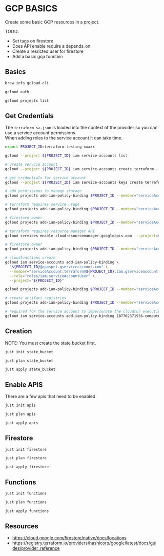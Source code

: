 # GCP BASICS

Create some basic GCP resources in a project.  

TODO:

* Set tags on firestore
* Does API enable require a depends_on
* Create a resricted user for firestore
* Add a basic gcp function

## Basics

```sh
brew info gcloud-cli

gcloud auth

gcloud projects list
```

## Get Credentials

The `terraform-sa.json` is loaded into the context of the provider so you can use a service account permissions.  
When adding roles to the service account it can take time.  

```sh
export PROJECT_ID=terraform-testing-xxxxx

gcloud --project ${PROJECT_ID} iam service-accounts list

# create servcie account
gcloud --project ${PROJECT_ID} iam service-accounts create terraform --description="Terraform admin" --display-name="Terraform Admin"

# get credentials for service account
gcloud --project ${PROJECT_ID} iam service-accounts keys create terraform-sa.json --iam-account=terraform@${PROJECT_ID}.iam.gserviceaccount.com

# add permissions to manage storage
gcloud projects add-iam-policy-binding $PROJECT_ID --member="serviceAccount:terraform@${PROJECT_ID}.iam.gserviceaccount.com" --role="roles/storage.admin"

# terraform requires service usage
gcloud projects add-iam-policy-binding $PROJECT_ID --member="serviceAccount:terraform@${PROJECT_ID}.iam.gserviceaccount.com" --role="roles/serviceusage.serviceUsageAdmin"

# firestore owner
gcloud projects add-iam-policy-binding $PROJECT_ID --member="serviceAccount:terraform@${PROJECT_ID}.iam.gserviceaccount.com" --role="roles/datastore.owner"

# terraform requires resource manager API
gcloud services enable cloudresourcemanager.googleapis.com  --project=${PROJECT_ID}

# firestore owner
gcloud projects add-iam-policy-binding $PROJECT_ID --member="serviceAccount:terraform@${PROJECT_ID}.iam.gserviceaccount.com" --role="roles/datastore.owner"

# cloudfunctions create
gcloud iam service-accounts add-iam-policy-binding \
  "${PROJECT_ID}@appspot.gserviceaccount.com" \
  --member="serviceAccount:terraform@${PROJECT_ID}.iam.gserviceaccount.com" \
  --role="roles/iam.serviceAccountUser" \
  --project="${PROJECT_ID}"

gcloud projects add-iam-policy-binding $PROJECT_ID --member="serviceAccount:terraform@${PROJECT_ID}.iam.gserviceaccount.com" --role="roles/cloudfunctions.developer"

# create artifact registries
gcloud projects add-iam-policy-binding $PROJECT_ID --member="serviceAccount:terraform@${PROJECT_ID}.iam.gserviceaccount.com" --role="roles/artifactregistry.admin"

# required for the service account to impersonate the cloudrun execution context.
gcloud iam service-accounts add-iam-policy-binding 187702371956-compute@developer.gserviceaccount.com --member="serviceAccount:terraform@${PROJECT_ID}.iam.gserviceaccount.com" --role='roles/iam.serviceAccountUser' --project="${PROJECT_ID}"
```

## Creation

NOTE: You must create the state bucket first.  

```sh
just init state_bucket  

just plan state_bucket

just apply state_bucket
```

## Enable APIS

There are a few apis that need to be enabled.  

```sh
just init apis

just plan apis

just apply apis
```

## Firestore

```sh
just init firestore  

just plan firestore

just apply firestore
```

## Functions

```sh
just init functions  

just plan functions

just apply functions
```

## Resources

* https://cloud.google.com/firestore/native/docs/locations
* https://registry.terraform.io/providers/hashicorp/google/latest/docs/guides/provider_reference
